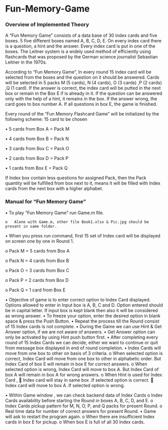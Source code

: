 # Fun-Memory-Game

### Overview of Implemented Theory


A “Fun Memory Game” consists of a data base of 30 index cards and five boxes. 5 five different boxes named A, B, C, D, E. On every index card there is a question, a hint and the answer. Every index card is put in one of the boxes.
The Leitner system is a widely used method of efficiently using flashcards that was proposed by the German science journalist Sebastian Leitner in the 1970s.

According to “Fun Memory Game”, In every round 15 index card will be selected from the boxes and the question on it should be answered. Cards will be selected in 5 packs M (5 cards),  N (4 cards), O (3 cards) ,P (2 cards) ,Q (1 card). If the answer is correct, the index card will be putted in the next box or remain in the Box E if is already in it. If the question can be answered only with the help of a hint, it remains in the box. If the answer wrong, the card goes to box number A. If all questions in box E, the game is finished.

Every round of the “Fun Memory Flashcard Game” will be initialized by the following scheme: 15 card to be chosen

•	5 cards from Box A = Pack M

•	4 cards from Box B = Pack N

•	3 cards from Box C = Pack O

•	2 cards from Box D = Pack P

•	1 cards from Box E = Pack Q

If Index box contain less questions for assigned Pack, then the Pack quantity will be fulfilled from box next to it, means it will be filled with Index cards from the next box with a higher alphabet.
 

### Manual for “Fun Memory Game”

•	To play “Fun Memory Game” run Game.m file.

    o	Alone with Game.m, other file Book1.xlsx & Pic.jpg should be present in same folder.

•	When you press run command, first 15 set of Index card will be displayed on screen one by one in Round 1.

o	Pack M = 5 cards from Box A

o	Pack N = 4 cards from Box B

o	Pack O = 3 cards from Box C

o	Pack P = 2 cards from Box D

o	Pack Q = 1 card from Box E

•	Objective of game is to enter correct option to Index Card displayed. Options allowed to enter in Input box is A, B, C and D. Option entered should be in capital letter. If input box is kept blank then also it will be considered as wrong answer.
•	To freeze your option, enter the desired option in blank space & press the Push Button.
•	Repeat the process till the Round consist of 15 Index cards is not complete.
•	During the Game we can use Hint & Get Answer option, if we are not aware of answers.
•	Get Answer option can only be activated by using Hint push button first.
•	After completing every round of 15 Index Cards we can decide, either we want to continue or quit from message box displayed in end of round completion.
•	Index Cards will move from one box to other on basis of 3 criteria.
o	When selected option is correct, Index Card will move from one box to other in alphabetic order. But Index Card of box E will remain in box E for correct answers.
o	When selected option is wrong, Index Card will move to box A. But Index Card of box A will remain in box A for wrong answers.
o	When Hint is used for Index Card ,
	Index card will stay in same box .If selected option is correct.
	Index card will move to box A .If selected option is wrong.
 
•	Within Game window , we can check backend data of Index Cards
o	Index Cards availability before starting the Round in boxes A, B, C, D, and E.
o	Index Cards pickup pattern for M, N, O, P, and Q packs for present Round.
o	Real time data for number of correct answers for present Round.
•	Game will ask to restart the program again.
o	When there are insufficient Index cards in box E for pickup.
o	When box E is full of all 30 Index cards.
